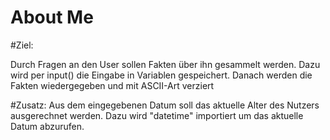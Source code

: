 <h1> About Me </h1>

#Ziel:

Durch Fragen an den User sollen Fakten über ihn gesammelt werden. Dazu wird per input() die Eingabe in Variablen gespeichert.
Danach werden die Fakten wiedergegeben und mit ASCII-Art verziert

#Zusatz:
Aus dem eingegebenen Datum soll das aktuelle Alter des Nutzers ausgerechnet werden. Dazu wird "datetime" importiert um das aktuelle Datum abzurufen.


